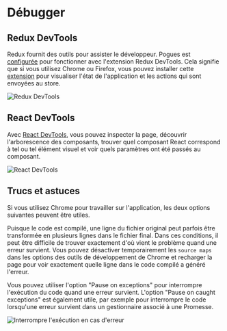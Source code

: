 # Débugger

## Redux DevTools

Redux fournit des outils pour assister le développeur. Pogues est [configurée](https://github.com/InseeFr/Pogues/blob/d28a7f67894479807f6b3d1c45b1b24883a556c4/src/js/store/configure-store.js#L17) pour fonctionner avec l'extension Redux DevTools. Cela signifie que si vous utilisez Chrome ou Firefox, vous pouvez installer cette [extension](https://github.com/zalmoxisus/redux-devtools-extension) pour visualiser l'état de l'application et les actions qui sont envoyées au store.

![Redux DevTools](/img/redux-devtools.gif "Redux DevTools")

## React DevTools

Avec [React DevTools](https://github.com/facebook/react-devtools), vous pouvez inspecter la page, découvrir l'arborescence des composants, trouver quel composant React correspond à tel ou tel élément visuel et voir quels paramètres ont été passés au composant.

![React DevTools](/img/react-devtools.png "React DevTools")

## Trucs et astuces

Si vous utilisez Chrome pour travailler sur l'application, les deux options suivantes peuvent être utiles.

Puisque le code est compilé, une ligne du fichier original peut parfois être transformée en plusieurs lignes dans le fichier final. Dans ces conditions, il peut être difficile de trouver exactement d'où vient le problème quand une erreur survient. Vous pouvez désactiver temporairement les `source maps` dans les options des outils de développement de Chrome et recharger la page pour voir exactement quelle ligne dans le code compilé a généré l'erreur.

Vous pouvez utiliser l'option "Pause on exceptions" pour interrompre l'exécution du code quand une erreur survient. L'option "Pause on caught exceptions" est également utile, par exemple pour interrompre le code lorsqu'une erreur survient dans un gestionnaire associé à une Promesse.

![Interrompre l'exécution en cas d'erreur](/img/pause-exceptions.png "Interrompre l'exécution en cas d'erreur")